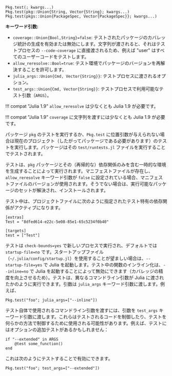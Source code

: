 ```
Pkg.test(; kwargs...)
Pkg.test(pkg::Union{String, Vector{String}; kwargs...)
Pkg.test(pkgs::Union{PackageSpec, Vector{PackageSpec}}; kwargs...)
```

**キーワード引数:**

  * `coverage::Union{Bool,String}=false`: テストされたパッケージのカバレッジ統計の生成を有効または無効にします。文字列が渡されると、それはテストプロセスの `--code-coverage` に直接渡されるため、例えば "user" はすべてのユーザーコードをテストします。
  * `allow_reresolve::Bool=true`: テスト環境でパッケージのバージョンを再解決することを許可します。
  * `julia_args::Union{Cmd, Vector{String}}`: テストプロセスに渡されるオプション。
  * `test_args::Union{Cmd, Vector{String}}`: テストプロセスで利用可能なテスト引数（`ARGS`）。

!!! compat "Julia 1.9"
    `allow_reresolve` は少なくとも Julia 1.9 が必要です。


!!! compat "Julia 1.9"
    `coverage` に文字列を渡すには少なくとも Julia 1.9 が必要です。


パッケージ `pkg` のテストを実行するか、`Pkg.test` に位置引数が与えられない場合は現在のプロジェクト（したがってパッケージである必要があります）のテストを実行します。パッケージはその `test/runtests.jl` ファイルを実行することでテストされます。

テストは、`pkg` パッケージとその（再帰的な）依存関係のみを含む一時的な環境を生成することによって実行されます。マニフェストファイルが存在し、`allow_reresolve` キーワード引数が `false` に設定されている場合、マニフェストファイルのバージョンが使用されます。そうでない場合は、実行可能なパッケージのセットが解決され、インストールされます。

テスト中は、プロジェクトファイルに次のように指定されたテスト特有の依存関係がアクティブになります。

```
[extras]
Test = "8dfed614-e22c-5e08-85e1-65c5234f0b40"

[targets]
test = ["Test"]
```

テストは `check-bounds=yes` で新しいプロセスで実行され、デフォルトでは `startup-file=no` です。スタートアップファイル（`~/.julia/config/startup.jl`）を使用することが望ましい場合は、`--startup-file=yes` で Julia を起動します。テスト中の関数のインライン化は、`--inline=no` で Julia を起動することによって無効にできます（カバレッジの精度を向上させるため）。テストは、異なるコマンドライン引数が Julia に渡されたかのように実行できます。引数は `julia_args` キーワード引数に渡します。例えば、

```
Pkg.test("foo"; julia_args=["--inline"])
```

テスト自体で使用されるコマンドライン引数を渡すには、引数を `test_args` キーワード引数に渡します。これらはテストされるコードを制御したり、テストを何らかの方法で制御するために使用される可能性があります。例えば、テストにはオプションの追加テストがあるかもしれません：

```
if "--extended" in ARGS
    @test some_function()
end
```

これは次のようにテストすることで有効にできます。

```
Pkg.test("foo"; test_args=["--extended"])
```
